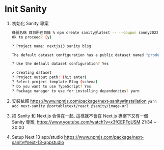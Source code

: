 # Init Sanity

1. 初始化 Sanity 專案

   ```sh
   機器名稱 目前所在目錄 % npm create sanity@latest -- --coupon sonny2022
   Ok to proceed? (y)

   ? Project name: nextjs13 sanity blog

   The default dataset configuration has a public dataset named "production".

   ? Use the default dataset configuration? Yes

   ✔ Creating dataset
   ? Project output path: (hit enter)
   ? Select project template Blog (schema)
   ? Do you want to use TypeScript? Yes
   ? Package manager to use for installing dependencies? yarn
   ```

2. 安裝依賴 https://www.npmjs.com/package/next-sanity#installation
   `yarn add next-sanity @portabletext/react @sanity/image-url`

3. 把 Sanity 和 Next.js 合併在一起, 這樣就不會在 Next.js 專案下又有一個 Sanity 專案, https://www.youtube.com/watch?v=x3fCEPFgUSM 21:34 ~ 30:00

4. Setup Next 13 app/studio https://www.npmjs.com/package/next-sanity#next-13-appstudio
